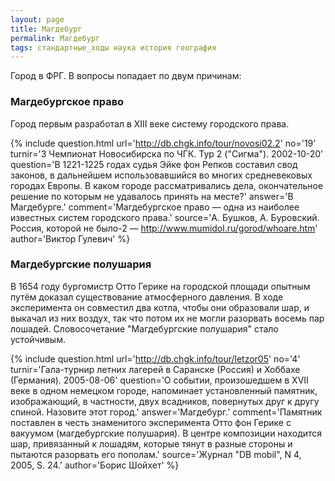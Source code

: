 ```yaml
---
layout: page
title: Магдебург
permalink: Магдебург
tags: стандартные_ходы наука история география
---
```

Город в ФРГ. В вопросы попадает по двум причинам:

### Магдебургское право 

Город первым разработал в XIII веке систему городского права.

{% include question.html
url='http://db.chgk.info/tour/novosi02.2'
no='19'
turnir='3 Чемпионат Новосибирска по ЧГК. Тур 2 ("Сигма"). 2002-10-20'
question='В 1221-1225 годах судья Эйке фон Репков составил свод законов, в дальнейшем использовавшийся во многих средневековых городах Европы. В каком городе рассматривались дела, окончательное решение по которым не удавалось принять на месте?'
answer='В Магдебурге.'
comment='Магдебургское право — одна из наиболее известных систем городского права.'
source='А. Бушков, А. Буровский. Россия, которой не было-2 — http://www.mumidol.ru/gorod/whoare.htm'
author='Виктор Гулевич'
 %}

### Магдебургские полушария 

В 1654 году бургомистр Отто Герике на городской площади опытным путём доказал существование атмосферного давления. В ходе эксперимента он совместил два котла, чтобы они образовали шар, и выкачал из них воздух, так что потом их не могли разорвать восемь пар лошадей. Словосочетание "Магдебургские полушария" стало устойчивым.

{% include question.html
url='http://db.chgk.info/tour/letzor05'
no='4'
turnir='Гала-турнир летних лагерей в Саранске (Россия) и Хоббахе (Германия). 2005-08-06'
question='О событии, произошедшем в XVII веке в одном немецком городе, напоминает установленный памятник, изображающий, в частности, двух всадников, повернутых друг к другу спиной. Назовите этот город.'
answer='Магдебург.'
comment='Памятник поставлен в честь знаменитого эксперимента Отто фон Герике с вакуумом (магдебургские полушария). В центре композиции находится шар, привязанный к лошадям, которые тянут в разные стороны и пытаются разорвать его пополам.'
source='Журнал "DB mobil", N 4, 2005, S. 24.'
author='Борис Шойхет'
 %}

   